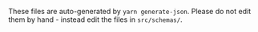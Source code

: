 These files are auto-generated by `yarn generate-json`. Please do not edit them by hand - instead edit the files in `src/schemas/`.
